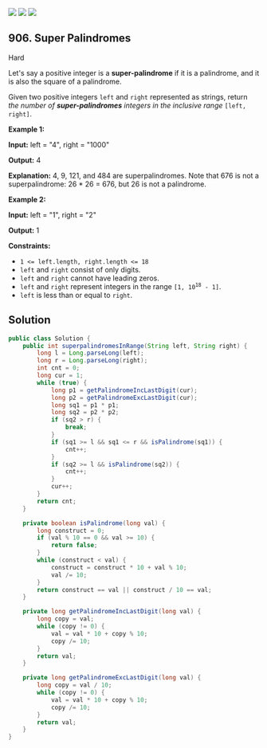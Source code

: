 [![](https://img.shields.io/github/stars/javadev/LeetCode-in-Java?label=Stars&style=flat-square)](https://github.com/javadev/LeetCode-in-Java)
[![](https://img.shields.io/github/forks/javadev/LeetCode-in-Java?label=Fork%20me%20on%20GitHub%20&style=flat-square)](https://github.com/javadev/LeetCode-in-Java/fork)
[![](https://img.shields.io/badge/-LeetCode%20in%20Kotlin-blue?style=flat-square)](https://github.com/javadev/LeetCode-in-Kotlin)

## 906\. Super Palindromes

Hard

Let's say a positive integer is a **super-palindrome** if it is a palindrome, and it is also the square of a palindrome.

Given two positive integers `left` and `right` represented as strings, return _the number of **super-palindromes** integers in the inclusive range_ `[left, right]`.

**Example 1:**

**Input:** left = "4", right = "1000"

**Output:** 4

**Explanation:** 4, 9, 121, and 484 are superpalindromes. Note that 676 is not a superpalindrome: 26 \* 26 = 676, but 26 is not a palindrome.

**Example 2:**

**Input:** left = "1", right = "2"

**Output:** 1

**Constraints:**

*   `1 <= left.length, right.length <= 18`
*   `left` and `right` consist of only digits.
*   `left` and `right` cannot have leading zeros.
*   `left` and `right` represent integers in the range <code>[1, 10<sup>18</sup> - 1]</code>.
*   `left` is less than or equal to `right`.

## Solution

```java
public class Solution {
    public int superpalindromesInRange(String left, String right) {
        long l = Long.parseLong(left);
        long r = Long.parseLong(right);
        int cnt = 0;
        long cur = 1;
        while (true) {
            long p1 = getPalindromeIncLastDigit(cur);
            long p2 = getPalindromeExcLastDigit(cur);
            long sq1 = p1 * p1;
            long sq2 = p2 * p2;
            if (sq2 > r) {
                break;
            }
            if (sq1 >= l && sq1 <= r && isPalindrome(sq1)) {
                cnt++;
            }
            if (sq2 >= l && isPalindrome(sq2)) {
                cnt++;
            }
            cur++;
        }
        return cnt;
    }

    private boolean isPalindrome(long val) {
        long construct = 0;
        if (val % 10 == 0 && val >= 10) {
            return false;
        }
        while (construct < val) {
            construct = construct * 10 + val % 10;
            val /= 10;
        }
        return construct == val || construct / 10 == val;
    }

    private long getPalindromeIncLastDigit(long val) {
        long copy = val;
        while (copy != 0) {
            val = val * 10 + copy % 10;
            copy /= 10;
        }
        return val;
    }

    private long getPalindromeExcLastDigit(long val) {
        long copy = val / 10;
        while (copy != 0) {
            val = val * 10 + copy % 10;
            copy /= 10;
        }
        return val;
    }
}
```